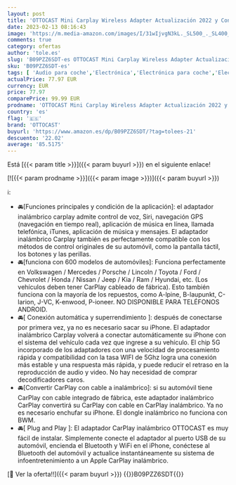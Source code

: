 ```yaml
---
layout: post
title: 'OTTOCAST Mini Carplay Wireless Adapter Actualización 2022 y Conexión Rápida CarPlay inalambrico Adaptador para Coches Equipados con CarPlay Solo para iPhone'
date: 2023-02-13 08:16:43
image: 'https://m.media-amazon.com/images/I/31wIjvgN3kL._SL500_._SL400_.jpg'
comments: true
category: ofertas
author: 'tole.es'
slug: 'B09PZZ6SDT-es OTTOCAST Mini Carplay Wireless Adapter Actualización 2022...'
sku: 'B09PZZ6SDT-es'
tags: [ 'Audio para coche','Electrónica','Electrónica para coche','Electrónica para vehículos','Radios para coche','iphone','ottocast','🇪🇸', ]
actualPrice: 77.97 EUR
currency: EUR
price: 77.97
comparePrice: 99.99 EUR
prodname: 'OTTOCAST Mini Carplay Wireless Adapter Actualización 2022 y Conexión Rápida CarPlay inalambrico Adaptador para Coches Equipados con CarPlay Solo para iPhone'
country: 'es'
flag: '🇪🇸'
brand: 'OTTOCAST'
buyurl: 'https://www.amazon.es/dp/B09PZZ6SDT/?tag=tolees-21'
descuento: '22.02'
average: '85.5175'
---
```


Está [{{< param title >}}]({{< param buyurl >}}) en el siguiente enlace!

[![{{< param prodname >}}]({{< param image >}})]({{< param buyurl >}})

ℹ️:

- 🚘[Funciones principales y condición de la aplicación]: el adaptador inalámbrico carplay admite control de voz, Siri, navegación GPS (navegación en tiempo real), aplicación de música en línea, llamada telefónica, iTunes, aplicación de música y mensajes. El adaptador inalámbrico Carplay también es perfectamente compatible con los métodos de control originales de su automóvil, como la pantalla táctil, los botones y las perillas.
- 🚘[funciona con 600 modelos de automóviles]: Funciona perfectamente en Volkswagen / Mercedes / Porsche / Lincoln / Toyota / Ford / Chevrolet / Honda / Nissan / Jeep / Kia / Ram / Hyundai, etc. (Los vehículos deben tener CarPlay cableado de fábrica). Esto también funciona con la mayoría de los repuestos, como A-lpine, B-laupunkt, C-larion, J-VC, K-enwood, P-ioneer. NO DISPONIBLE PARA TELÉFONOS ANDROID.
- 🚘[ Conexión automática y superrendimiento ]: después de conectarse por primera vez, ya no es necesario sacar su iPhone. El adaptador inalámbrico Carplay volverá a conectar automáticamente su iPhone con el sistema del vehículo cada vez que ingrese a su vehículo. El chip 5G incorporado de los adaptadores con una velocidad de procesamiento rápida y compatibilidad con la tasa WIFI de 5Ghz logra una conexión más estable y una respuesta más rápida, y puede reducir el retraso en la reproducción de audio y video. No hay necesidad de comprar decodificadores caros.
- 🚘[Convertir CarPlay con cable a inalámbrico]: si su automóvil tiene CarPlay con cable integrado de fábrica, este adaptador inalámbrico CarPlay convertirá su CarPlay con cable en CarPlay inalámbrico. Ya no es necesario enchufar su iPhone. El dongle inalámbrico no funciona con BWM.
- 🚘[ Plug and Play ]: El adaptador CarPlay inalámbrico OTTOCAST es muy fácil de instalar. Simplemente conecte el adaptador al puerto USB de su automóvil, encienda el Bluetooth y WiFi en el iPhone, conéctese al Bluetooth del automóvil y actualice instantáneamente su sistema de infoentretenimiento a un Apple CarPlay inalámbrico.

[🛒 Ver la oferta!!]({{< param buyurl >}})
{{<world>}}B09PZZ6SDT{{</world>}}
